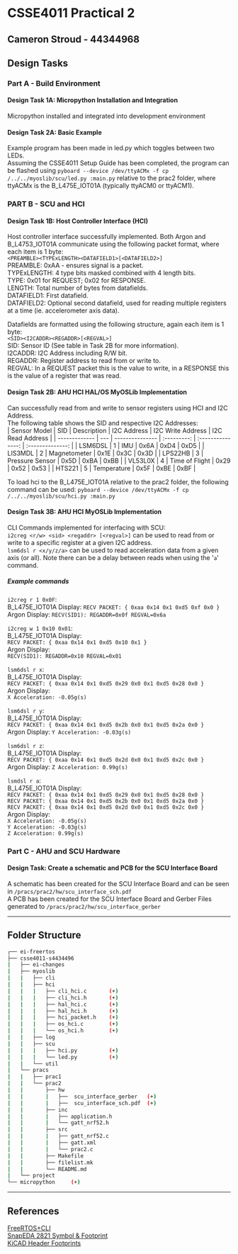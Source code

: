 # CSSE4011 Practical 2

## Cameron Stroud - 44344968

## Design Tasks

### Part A - Build Environment

#### Design Task 1A: Micropython Installation and Integration

Micropython installed and integrated into development environment

#### Design Task 2A: Basic Example

Example program has been made in led.py which toggles between two LEDs.  
Assuming the CSSE4011 Setup Guide has been completed, the program can be flashed using `pyboard --device /dev/ttyACMx -f cp /../../myoslib/scu/led.py :main.py` relative to the prac2 folder, where ttyACMx is the B_L475E_IOT01A (typically ttyACM0 or ttyACM1).  

### PART B - SCU and HCI

#### Design Task 1B: Host Controller Interface (HCI)

Host controller interface successfully implemented. Both Argon and B_L4753_IOT01A communicate using the following packet format, where each item is 1 byte:  
`<PREAMBLE><TYPExLENGTH><DATAFIELD1>[<DATAFIELD2>]`  
PREAMBLE: 0xAA - ensures signal is a packet.  
TYPExLENGTH: 4 type bits masked combined with 4 length bits.  
TYPE: 0x01 for REQUEST; 0x02 for RESPONSE.  
LENGTH: Total number of bytes from datafields.  
DATAFIELD1: First datafield.  
DATAFIELD2: Optional second datafield, used for reading multiple registers at a time (ie. accelerometer axis data).  

Datafields are formatted using the following structure, again each item is 1 byte:  
`<SID><I2CADDR><REGADDR>[<REGVAL>]`  
SID: Sensor ID (See table in Task 2B for more information).  
I2CADDR: I2C Address including R/W bit.  
REGADDR: Register address to read from or write to.  
REGVAL: In a REQUEST packet this is the value to write, in a RESPONSE this is the value of a register that was read.  

#### Design Task 2B: AHU HCI HAL/OS MyOSLib Implementation

Can successfully read from and write to sensor registers using HCI and I2C Address.  
The following table shows the SID and respective I2C Addresses:  
| Sensor Model  | SID | Description     | I2C Address | I2C Write Address | I2C Read Address |
| ------------- | --- | --------------- | :---------: | :---------------: | :--------------: |
| LSM6DSL       | 1   | IMU             | 0x6A        | 0xD4              | 0xD5             |
| LIS3MDL       | 2   | Magnetometer    | 0x1E        | 0x3C              | 0x3D             |
| LPS22HB       | 3   | Pressure Sensor | 0x5D        | 0xBA              | 0xBB             |
| VL53L0X       | 4   | Time of Flight  | 0x29        | 0x52              | 0x53             |
| HTS221        | 5   | Temperature     | 0x5F        | 0xBE              | 0xBF             |

To load hci to the B_L475E_IOT01A relative to the prac2 folder, the following command can be used: `pyboard --device /dev/ttyACMx -f cp /../../myoslib/scu/hci.py :main.py`  

#### Design Task 3B: AHU HCI MyOSLib Implementation

CLI Commands implemented for interfacing with SCU:  
`i2creg <r/w> <sid> <regaddr> [<regval>]` can be used to read from or write to a specific register at a given I2C address.  
`lsm6dsl r <x/y/z/a>` can be used to read acceleration data from a given axis (or all). Note there can be a delay between reads when using the '`a`' command.  

##### Example commands

`i2creg r 1 0x0F`:  
B_L475E_IOT01A Display: `RECV PACKET: { 0xaa 0x14 0x1 0xd5 0xf 0x0 }`  
Argon Display: `RECV(SID1): REGADDR=0x0f REGVAL=0x6a`  

`i2creg w 1 0x10 0x01`:  
B_L475E_IOT01A Display:  
`RECV PACKET: { 0xaa 0x14 0x1 0xd5 0x10 0x1 }`  
Argon Display:  
`RECV(SID1): REGADDR=0x10 REGVAL=0x01`

`lsm6dsl r x`:  
B_L475E_IOT01A Display:  
`RECV PACKET: { 0xaa 0x14 0x1 0xd5 0x29 0x0 0x1 0xd5 0x28 0x0 }`  
Argon Display:  
`X Acceleration: -0.05g(s)`  

`lsm6dsl r y`:  
B_L475E_IOT01A Display:  
`RECV PACKET: { 0xaa 0x14 0x1 0xd5 0x2b 0x0 0x1 0xd5 0x2a 0x0 }`  
Argon Display: `Y Acceleration: -0.03g(s)`  

`lsm6dsl r z`:  
B_L475E_IOT01A Display:  
`RECV PACKET: { 0xaa 0x14 0x1 0xd5 0x2d 0x0 0x1 0xd5 0x2c 0x0 }`  
Argon Display: `Z Acceleration: 0.99g(s)`  

`lsmdsl r a`:  
B_L475E_IOT01A Display:  
`RECV PACKET: { 0xaa 0x14 0x1 0xd5 0x29 0x0 0x1 0xd5 0x28 0x0 }`  
`RECV PACKET: { 0xaa 0x14 0x1 0xd5 0x2b 0x0 0x1 0xd5 0x2a 0x0 }`  
`RECV PACKET: { 0xaa 0x14 0x1 0xd5 0x2d 0x0 0x1 0xd5 0x2c 0x0 }`  
Argon Display:  
`X Acceleration: -0.05g(s)`  
`Y Acceleration: -0.03g(s)`  
`Z Acceleration: 0.99g(s)`  

### Part C - AHU and SCU Hardware

#### Design Task: Create a schematic and PCB for the SCU Interface Board

A schematic has been created for the SCU Interface Board and can be seen in `/pracs/prac2/hw/scu_interface_sch.pdf`  
A PCB has been created for the SCU Interface Board and Gerber Files generated to `/pracs/prac2/hw/scu_interface_gerber`  

---

## Folder Structure

```bash
┌── ei-freertos  
├── csse4011-s4434496  
|   ├── ei-changes  
|   ├── myoslib  
|   |   ├── cli  
|   |   ├── hci  
|   |   |   ├── cli_hci.c       (+)  
|   |   |   ├── cli_hci.h       (+)  
|   |   |   ├── hal_hci.c       (+)  
|   |   |   ├── hal_hci.h       (+)  
|   |   |   ├── hci_packet.h    (+)  
|   |   |   ├── os_hci.c        (+)  
|   |   |   └── os_hci.h        (+)  
|   |   ├── log  
|   |   ├── scu  
|   |   |   ├── hci.py          (+)  
|   |   |   └── led.py          (+)  
|   |   └── util  
|   └── pracs  
|   |   ├── prac1  
|   |   └── prac2  
|   |       ├── hw  
|   |       |   ├──  scu_interface_gerber   (+)  
|   |       |   ├──  scu_interface_sch.pdf  (+)  
|   |       ├── inc  
|   |       |   ├── application.h  
|   |       |   └── gatt_nrf52.h  
|   |       ├── src  
|   |       |   ├── gatt_nrf52.c  
|   |       |   ├── gatt.xml  
|   |       |   └── prac2.c  
|   |       ├── Makefile  
|   |       ├── filelist.mk  
|   |       └── README.md  
|   └── project  
└── micropython     (+)  
```

---

## References

[FreeRTOS+CLI](https://www.freertos.org/FreeRTOS-Plus/FreeRTOS_Plus_CLI/Download_FreeRTOS_Plus_CLI.html)  
[SnapEDA 2821 Symbol & Footprint](https://www.snapeda.com/parts/2821/Adafruit%20Industries%20LLC/view-part/)  
[KiCAD Header Footprints](https://kicad.github.io/footprints/Connector_PinHeader_2.54mm)  